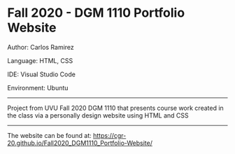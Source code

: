 # Fall 2020 - DGM 1110 Portfolio Website

Author: Carlos Ramirez

Language: HTML, CSS

IDE: Visual Studio Code

Environment: Ubuntu

---

Project from UVU Fall 2020 DGM 1110 that presents course work created in the class via a personally design website using HTML and CSS

---

The website can be found at: https://cgr-20.github.io/Fall2020_DGM1110_Portfolio-Website/